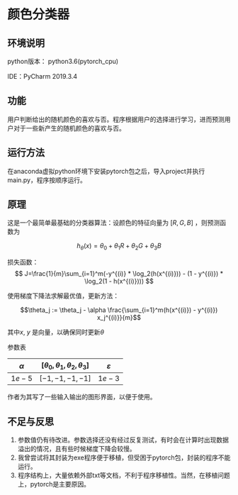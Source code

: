 # 颜色分类器

## 环境说明

python版本： python3.6(pytorch_cpu)

IDE：PyCharm 2019.3.4

## 功能

用户判断给出的随机颜色的喜欢与否。程序根据用户的选择进行学习，进而预测用户对于一些新产生的随机颜色的喜欢与否。

## 运行方法

在anaconda虚拟python环境下安装pytorch包之后，导入project并执行main.py，程序按顺序运行。

## 原理

这是一个最简单最基础的分类器算法：设颜色的特征向量为 $[R, G, B]$ ，则预测函数为

$$ h_\theta (x) = \theta_0 + \theta_1 R + \theta_2 G + \theta_3 B $$

损失函数：
$$ J=\frac{1}{m}\sum_{i=1}^m(-y^{(i)} * \log_2(h(x^{(i)})) - (1 - y^{(i)}) * \log_2(1 - h(x^{(i)})))
$$

使用梯度下降法求解最优值，更新方法：

$$\theta_j := \theta_j - \alpha \frac{\sum_{i=1}^m(h(x^{(i)}) - y^{(i)}) x_j^{(i)}}{m}$$

其中$x$, $y$ 是向量，以确保同时更新$\theta$

参数表

|$\alpha$|$[\theta_0, \theta_1, \theta_2, \theta_3 ]$|$\varepsilon$|
|:---:|:---:|:---:|
|$1e-5$|$[-1, -1, -1, -1]$|$1e-3$|

作者为其写了一些输入输出的图形界面，以便于使用。

## 不足与反思

1. 参数值仍有待改进。参数选择还没有经过反复测试，有时会在计算时出现数据溢出的情况，且有些时候梯度下降会较慢。
2. 我曾尝试将其封装为exe程序便于移植，但受困于pytorch包，封装的程序不能运行。
3. 程序结构上，大量依赖外部txt等文档，不利于程序移植性。当然，在移植问题上，pytorch是主要原因。
